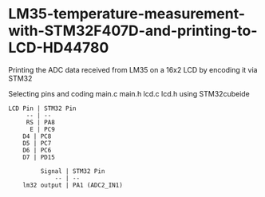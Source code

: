# LM35-temperature-measurement-with-STM32F407D-and-printing-to-LCD-HD44780
Printing the ADC data received from LM35 on a 16x2 LCD by encoding it via STM32


Selecting pins and coding main.c main.h lcd.c lcd.h using STM32cubeide

    LCD Pin | STM32 Pin
         -- | --
         RS | PA8
          E | PC9
        D4 | PC8
        D5 | PC7
        D6 | PC6
        D7 | PD15

             Signal | STM32 Pin
                 -- | --
        lm32 output | PA1 (ADC2_IN1)

